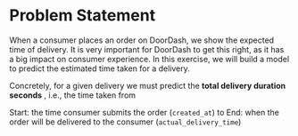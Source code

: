 # Problem Statement
When a consumer places an order on DoorDash, we show the expected time of delivery. It is very important for DoorDash to get this right, as it has a big impact on consumer experience. In this exercise, we will build a model to predict the estimated time taken for a delivery.

Concretely, for a given delivery we must predict the **total delivery duration seconds** , i.e., the time taken from

Start: the time consumer submits the order (`created_at`) to
End: when the order will be delivered to the consumer (`actual_delivery_time`)
